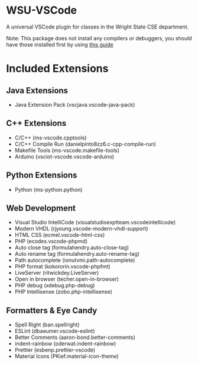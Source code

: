 # WSU-VSCode

A universal VSCode plugin for classes in the Wright State CSE department.

Note: This package does not install any compilers or debuggers, you should have those installed first by using [this guide](https://github.com/wrightedu/Programmers-Guide-to-the-Galaxy/blob/master/Getting-Started/Software-Installations/README.md)

# Included Extensions

## Java Extensions

* Java Extension Pack (vscjava.vscode-java-pack)

## C++ Extensions

* C/C++ (ms-vscode.cpptools)
* C/C++ Compile Run (danielpinto8zz6.c-cpp-compile-run)
* Makefile Tools (ms-vscode.makefile-tools)
* Arduino (vsciot-vscode.vscode-arduino)

## Python Extensions

* Python (ms-python.python)

## Web Development

* Visual Studio IntelliCode (visualstudioexptteam.vscodeintellicode)
* Modern VHDL (rjyoung.vscode-modern-vhdl-support)
* HTML CSS (ecmel.vscode-html-css)
* PHP (ecodes.vscode-phpmd)
* Auto close tag (formulahendry.auto-close-tag)
* Auto rename tag (formulahendry.auto-rename-tag)
* Path autocomplete (ionutvmi.path-autocomplete)
* PHP format (kokororin.vscode-phpfmt)
* LiveServer (ritwickdey.LiveServer)
* Open in browser (techer.open-in-browser)
* PHP debug (xdebug.php-debug)
* PHP Intellisense (zobo.php-intellisense)

## Formatters & Eye Candy

* Spell Right (ban.spellright)
* ESLint (dbaeumer.vscode-eslint)
* Better Comments (aaron-bond.better-comments)
* indent-rainbow (oderwat.indent-rainbow)
* Prettier (esbenp.prettier-vscode)
* Material Icons (PKief.material-icon-theme)
